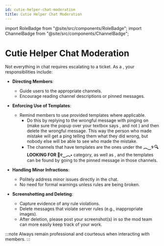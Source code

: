 ```yaml
---
id: cutie-helper-chat-moderation
title: Cutie Helper Chat Moderation
---
```


import RoleBadge from "@site/src/components/RoleBadge";
import ChannelBadge from "@site/src/components/ChannelBadge";

# Cutie Helper Chat Moderation

Not everything in chat requires escalating to a ticket. As a <RoleBadge role="Cutie Helper" badgeIcon="cutie_helper_role_icon.png" color="#38c8e8" />, your responsibilities include:

- **Directing Members**:

  - Guide users to the appropriate channels.
  - Encourage reading channel descriptions or pinned messages.

- **Enforcing Use of Templates**:

  - Remind members to use provided templates where applicable.
    - Do this by replying to the wrongful message with pinging on (make sure the popup over your textbox says <RoleBadge role=" ON" color="#3b82f6" />, and not <RoleBadge role=" OFF" color="#6b7280" />) and then delete the wrongful message. This way the person who made mistake will get a ping telling them what they did wrong, but nobody else will be able to see who made the mistake.
    - The channels that have templates are the ones under the **︵‿୨ 🔍 LOOKING FOR 🔎୧‿︵⋆** category, as well as <ChannelBadge label="📄𝘕𝘚𝘍𝘞-𝘉ios" link="https://discord.com/channels/734595073920204940/737074569319546921"/>, and the templates can be found by going to the pinned message in those channels.

- **Handling Minor Infractions**:

  - Politely address minor issues directly in the chat.
  - No need for formal warnings unless rules are being broken.

- **Screenshotting and Deleting**:

  - Capture evidence of any rule violations.
  - Delete messages that violate server rules (e.g., inappropriate images).
  - After deletion, please post your screenshot(s) in <ChannelBadge label="📗helper-chat" link="https://discord.com/channels/734595073920204940/1234567890123456789"/> so the mod team can more easily keep track of your work.

:::note
Always remain professional and courteous when interacting with members.
:::
